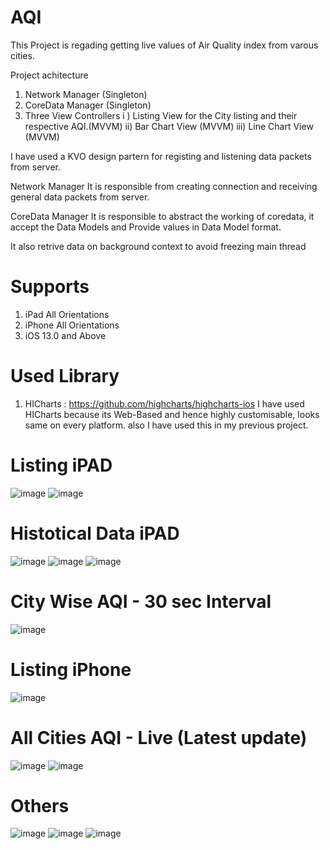 # AQI
This Project is regading getting live values of Air Quality index from varous cities.


Project achitecture
1. Network Manager (Singleton)
2. CoreData Manager (Singleton)
3. Three View Controllers
        i ) Listing View for the City listing and their respective AQI.(MVVM)
        ii) Bar Chart View (MVVM)
        iii) Line Chart View (MVVM)
        


I have used a KVO design partern for registing and listening data packets from server.

Network Manager 
It is responsible from creating connection and receiving general data packets from server.


CoreData Manager
It is responsible to abstract the working of coredata, it accept the Data Models and Provide values in Data Model format.

It also retrive data on background context to avoid freezing main thread


# Supports
1. iPad All Orientations
2. iPhone All Orientations
3. iOS 13.0 and Above

# Used Library
1. HICharts : https://github.com/highcharts/highcharts-ios
I have used HICharts because its Web-Based and hence highly customisable, looks same on every platform. also I have used this in my previous project.



# Listing iPAD
![image](https://i.ibb.co/y52zm8p/Simulator-Screen-Shot-i-Pad-Pro-12-9-inch-5th-generation-2021-06-20-at-16-18-03.png)
![image](https://i.ibb.co/JW1vPLc/Simulator-Screen-Shot-i-Pad-Pro-12-9-inch-5th-generation-2021-06-20-at-16-20-03.png)
# Histotical Data iPAD
![image](https://i.ibb.co/2KXNKfW/Simulator-Screen-Shot-i-Pad-Pro-12-9-inch-5th-generation-2021-06-20-at-16-21-04.png)
![image](https://i.ibb.co/3mx6wr7/Simulator-Screen-Shot-i-Pad-Pro-12-9-inch-5th-generation-2021-06-20-at-16-21-30.png)
![image](https://i.ibb.co/CmRFHnT/Simulator-Screen-Shot-i-Pad-Pro-12-9-inch-5th-generation-2021-06-20-at-16-21-45.png)
# City Wise AQI - 30 sec Interval
![image](https://i.ibb.co/Yy3z4zr/Simulator-Screen-Shot-i-Pad-Pro-12-9-inch-5th-generation-2021-06-20-at-16-28-39.png)
# Listing iPhone
![image](https://i.ibb.co/mzM6CTq/Simulator-Screen-Shot-i-Phone-11-2021-06-20-at-16-15-14.png)
# All Cities AQI - Live (Latest update)
![image](https://i.ibb.co/3ckjfSY/Simulator-Screen-Shot-i-Phone-11-2021-06-20-at-16-15-36.png)
![image](https://i.ibb.co/yY3TNV5/Simulator-Screen-Shot-i-Phone-11-2021-06-20-at-16-15-44.png)
# Others
![image](https://i.ibb.co/yWCg0BX/Simulator-Screen-Shot-i-Phone-11-2021-06-20-at-16-15-58.png)
![image](https://i.ibb.co/XZv7GL7/Simulator-Screen-Shot-i-Phone-11-2021-06-20-at-16-16-06.png)
![image](https://i.ibb.co/xSTBDY5/Simulator-Screen-Shot-i-Phone-11-2021-06-20-at-16-16-09.png)
